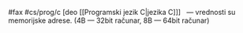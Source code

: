 #fax #cs/prog/c [deo [[Programski jezik C|jezika C]]]
$\:$
— vrednosti su memorijske adrese. (4B — 32bit računar, 8B — 64bit računar)